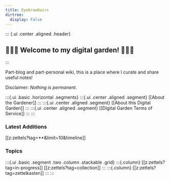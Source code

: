 ```yaml
---
title: EyebrowHairs
dirtree:
  display: False
---
```


::: {.ui .center .aligned .header}
## 🌷🌱🌹 Welcome to my digital garden! 🌼🌿🌻
:::

Part-blog and part-personal wiki, this is a place where I curate and share useful notes!

Disclaimer: *Nothing is permanent.*


:::{.ui .basic .horizontal .segments}
:::{.ui .center .aligned .segment}
[[About the Gardener]]
:::
:::{.ui .center .aligned .segment}
[[About this Digital Garden]]
:::
:::{.ui .center .aligned .segment}
[[Digital Garden Terms of Service]]
:::
:::

### Latest Additions
[[z:zettels?tag=**&limit=10&timeline]]

### Topics
:::{.ui .basic .segment .two .column .stackable .grid}
:::{.column}
[[z:zettels?tag=in-progress]]
[[z:zettels?tag=collection]]
:::
:::{.column}
[[z:zettels?tag=zettelkasten]]
:::
:::
